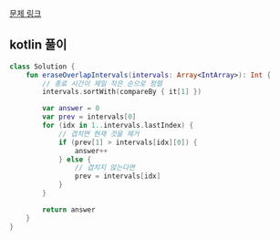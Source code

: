 [문제 링크](https://leetcode.com/problems/non-overlapping-intervals/description/)


## kotlin 풀이
```kotlin
class Solution {
    fun eraseOverlapIntervals(intervals: Array<IntArray>): Int {
        // 종료 시간이 제일 작은 순으로 정렬
        intervals.sortWith(compareBy { it[1] })

        var answer = 0
        var prev = intervals[0]
        for (idx in 1..intervals.lastIndex) {
            // 겹치면 현재 것을 제거
            if (prev[1] > intervals[idx][0]) {
                answer++
            } else {
                // 겹치지 않는다면
                prev = intervals[idx]
            }
        }

        return answer
    }
}
```
